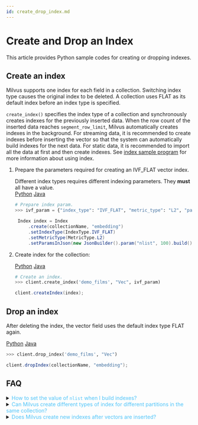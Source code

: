 ```yaml
---
id: create_drop_index.md
---
```


# Create and Drop an Index

This article provides Python sample codes for creating or dropping indexes.

## Create an index

Milvus supports one index for each field in a collection. Switching index type causes the original index to be deleted. A collection uses FLAT as its default index before an index type is specified. 

<div class="alert note">
<code>create_index()</code> specifies the index type of a collection and synchronously creates indexes for the previously inserted data. When the row count of the inserted data reaches <code>segment_row_limit</code>, Milvus automatically creates indexes in the background. For streaming data, it is recommended to create indexes before inserting the vector so that the system can automatically build indexes for the next data. For static data, it is recommended to import all the data at first and then create indexes. See <a href="https://github.com/milvus-io/pymilvus/tree/{{var.milvus_python_sdk_version}}/examples/indexes">index sample program</a> for more information about using index.
</div>

1. Prepare the parameters required for creating an IVF_FLAT vector index. 
   <div class="alert note">
   Different index types requires different indexing parameters. They <b>must</b> all have a value.
   </div>

   <div class="filter">
   <a href="#Python">Python</a> <a href="#Java">Java</a>
   </div>
   
   <div class="filter-Python" markdown="block">

   ```python
   # Prepare index param.
   >>> ivf_param = {"index_type": "IVF_FLAT", "metric_type": "L2", "params": {"nlist": 4096}}
   ```

   </div>
   
   <div class="filter-Java" markdown="block">
   
   ```java
    Index index = Index
        .create(collectionName, "embedding")
        .setIndexType(IndexType.IVF_FLAT)
        .setMetricType(MetricType.L2)
        .setParamsInJson(new JsonBuilder().param("nlist", 100).build());
   ```  
   </div>

2. Create index for the collection:

   <div class="filter">
   <a href="#Python">Python</a> <a href="#Java">Java</a>
   </div>
   
   <div class="filter-Python" markdown="block">

   ```python
   # Create an index.
   >>> client.create_index('demo_films', "Vec", ivf_param)
   ```
   </div>
   <div class="filter-Java" markdown="block">

   ```java
   client.createIndex(index);
   ```
   </div>

## Drop an index

After deleting the index, the vector field uses the default index type FLAT again.

<div class="filter">
<a href="#Python">Python</a> <a href="#Java">Java</a>
</div>

<div class="filter-Python" markdown="block">

```python
>>> client.drop_index('demo_films', "Vec")
```
</div>

<div class="filter-Java" markdown="block">

```java
client.dropIndex(collectionName, "embedding");
```
</div>

## FAQ

<details>
<summary><font color="#4fc4f9">How to set the value of <code>nlist</code> when I build indexes?</font></summary>
{{fragments/faq_set_nlist.md}}
</details>
<details>
<summary><font color="#4fc4f9">Can Milvus create different types of index for different partitions in the same collection?</font></summary>
{{fragments/faq_collection_different_index.md}}
</details>
<details>
<summary><font color="#4fc4f9">Does Milvus create new indexes after vectors are inserted?</font></summary>
{{fragments/faq_create_index_after_insertion.md}}
</details>

